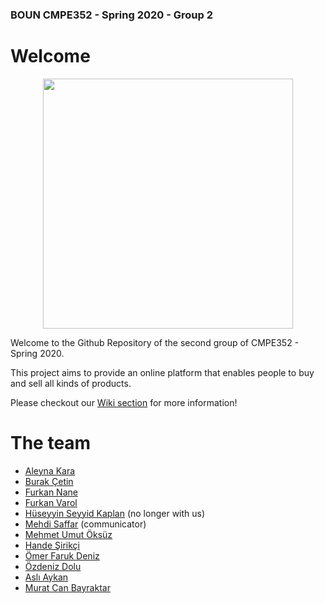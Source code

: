 ### BOUN CMPE352 - Spring 2020 - Group 2
 
# Welcome 
 
<p align="center"> 
<img width="400" src="https://github.com/bounswe/bounswe2020group2/blob/master/milestone1/logo_circle.png">
</p>

Welcome to the Github Repository of the second group of CMPE352 - Spring 2020.

This project aims to provide an online platform that enables people to buy and sell all kinds of products.
 
Please checkout our [Wiki section](https://github.com/bounswe/bounswe2020group2/wiki) for more information!
 
# The team
 
- [Aleyna Kara](https://github.com/bounswe/bounswe2020group2/wiki/Aleyna-Kara)
- [Burak Çetin](https://github.com/bounswe/bounswe2020group2/wiki/Burak-Çetin)
- [Furkan Nane](https://github.com/bounswe/bounswe2020group2/wiki/Furkan-Nane)
- [Furkan Varol](https://github.com/bounswe/bounswe2020group2/wiki/Furkan-Varol)
- [Hüseyyin Seyyid Kaplan](https://github.com/bounswe/bounswe2020group2/wiki/Hüseyin-Seyyid-Kaplan) (no longer with us)
- [Mehdi Saffar](https://github.com/bounswe/bounswe2020group2/wiki/Mehdi-Saffar) (communicator)
- [Mehmet Umut Öksüz](https://github.com/bounswe/bounswe2020group2/wiki/Mehmet-Umut-Öksüz)
- [Hande Şirikçi](https://github.com/bounswe/bounswe2020group2/wiki/hande-sirikci)
- [Ömer Faruk Deniz](https://github.com/bounswe/bounswe2020group2/wiki/Ömer-Faruk-Deniz)
- [Özdeniz Dolu](https://github.com/bounswe/bounswe2020group2/wiki/Özdeniz-Dolu)
- [Aslı Aykan](https://github.com/bounswe/bounswe2020group2/wiki/Aslı-Aykan)
- [Murat Can Bayraktar](https://github.com/bounswe/bounswe2020group2/wiki/Murat-Can-Bayraktar)
